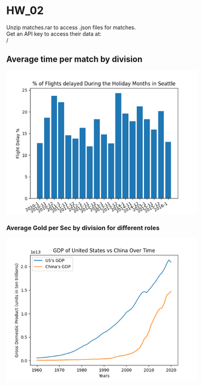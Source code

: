 # HW_02

Unzip matches.rar to access .json files for matches.\
Get an API key to access their data at:\
/ 

## Average time per match by division

![Flight Delays](SEA_flight_delay.PNG)
### Average Gold per Sec by division for different roles




![GDP comparison](China_US_gdp_comparison.png)

